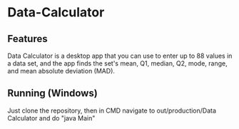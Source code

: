 # Data-Calculator
## Features
Data Calculator is a desktop app that you can use to enter up to 88 values in a data set, and the app finds the set's mean, Q1, median, Q2, mode, range, and mean absolute deviation (MAD).
## Running (Windows)
Just clone the repository, then in CMD navigate to out/production/Data Calculator and do "java Main"
